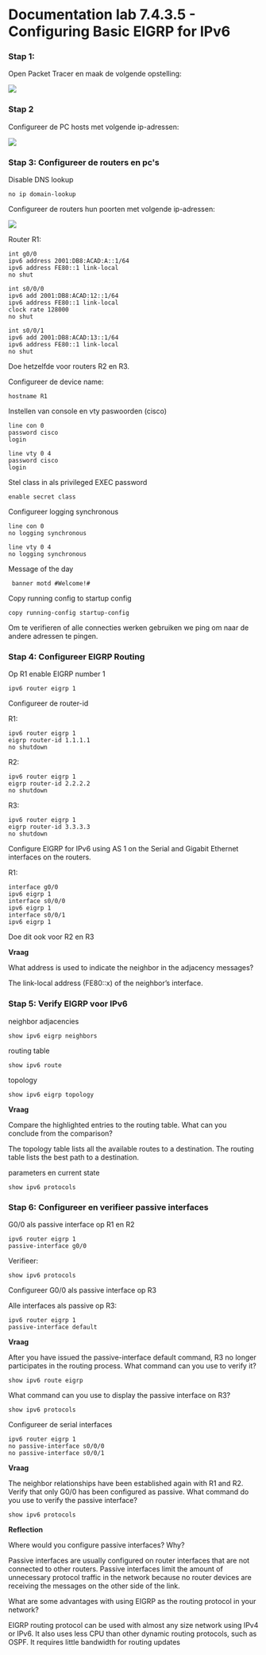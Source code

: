 # Documentation lab 7.4.3.5 - Configuring Basic EIGRP for IPv6

### Stap 1: 

Open Packet Tracer en maak de volgende opstelling: 

![](https://i.gyazo.com/46e1f4a942a9c49427c250d155ba2881.png)

### Stap 2 

Configureer de PC hosts met volgende ip-adressen: 

![](https://i.gyazo.com/9c23c49ad1563815c6c2cca11b457a63.png)


### Stap 3: Configureer de routers en pc's

Disable DNS lookup

	no ip domain-lookup


Configureer de routers hun poorten met volgende ip-adressen: 

![](https://i.gyazo.com/17b63d149e57f8c5e9a70b10affe1d9d.png)

Router R1:

	int g0/0
	ipv6 address 2001:DB8:ACAD:A::1/64
	ipv6 address FE80::1 link-local
	no shut

	int s0/0/0
	ipv6 add 2001:DB8:ACAD:12::1/64
	ipv6 address FE80::1 link-local
	clock rate 128000
	no shut
	
	int s0/0/1
	ipv6 add 2001:DB8:ACAD:13::1/64
	ipv6 address FE80::1 link-local
	no shut


Doe hetzelfde voor routers R2 en R3.

Configureer de device name:

	hostname R1

Instellen van console en vty paswoorden (cisco)

	line con 0
	password cisco
	login
	
	line vty 0 4
	password cisco
	login
	
Stel class in als privileged EXEC password

	enable secret class

Configureer logging synchronous

	line con 0
	no logging synchronous

	line vty 0 4
	no logging synchronous

Message of the day

	 banner motd #Welcome!#

Copy running config to startup config 

	copy running-config startup-config

Om te verifieren of alle connecties werken gebruiken we ping om naar de andere adressen te pingen.

### Stap 4: Configureer EIGRP Routing

Op R1 enable EIGRP number 1

	ipv6 router eigrp 1

Configureer de router-id 

R1:

	ipv6 router eigrp 1
	eigrp router-id 1.1.1.1
	no shutdown

R2:

	ipv6 router eigrp 1
	eigrp router-id 2.2.2.2
	no shutdown

R3:

	ipv6 router eigrp 1
	eigrp router-id 3.3.3.3
	no shutdown


Configure EIGRP for IPv6 using AS 1 on the Serial and Gigabit Ethernet interfaces on
the routers.

R1:

	interface g0/0
	ipv6 eigrp 1
	interface s0/0/0
	ipv6 eigrp 1
	interface s0/0/1
	ipv6 eigrp 1

Doe dit ook voor R2 en R3

**Vraag**

What address is used to indicate the neighbor in the adjacency messages?

The link-local address (FE80::x) of
the neighbor’s interface.

### Stap 5: Verify EIGRP voor IPv6

neighbor adjacencies

	show ipv6 eigrp neighbors

routing table

	show ipv6 route 

topology

	show ipv6 eigrp topology

**Vraag**

Compare the highlighted entries to the routing table. What can you conclude from the comparison?

The topology table lists all the available routes to a destination. The routing table lists the best path to a destination.

parameters en current state 
	
	show ipv6 protocols

### Stap 6: Configureer en verifieer passive interfaces

G0/0 als passive interface op R1 en R2

	ipv6 router eigrp 1
	passive-interface g0/0

Verifieer: 

	show ipv6 protocols

Configureer G0/0 als passive interface op R3 

Alle interfaces als passive op R3: 

	ipv6 router eigrp 1
	passive-interface default

**Vraag**

After you have issued the passive-interface default  command, R3 no longer participates in the routing process. What command can you use to verify it?

	show ipv6 route eigrp

What command can you use to display the passive interface on R3?

	show ipv6 protocols

Configureer de serial interfaces 

	ipv6 router eigrp 1
	no passive-interface s0/0/0
	no passive-interface s0/0/1

**Vraag**

The neighbor relationships have been established again with R1 and R2. Verify that only G0/0 has been configured as passive. What command do you use to verify the passive interface?

	show ipv6 protocols

**Reflection**

Where would you configure passive interfaces? Why?

Passive interfaces are usually configured on router interfaces that are not connected to other routers. Passive interfaces limit the amount of unnecessary protocol traffic in the network because no router devices are receiving the messages on the other side of the link.

What are some advantages with using EIGRP as the routing protocol in your network?

EIGRP routing protocol can be used with almost any size network using IPv4 or IPv6. It also uses less CPU than other dynamic routing protocols, such as OSPF. It requires little bandwidth for routing updates